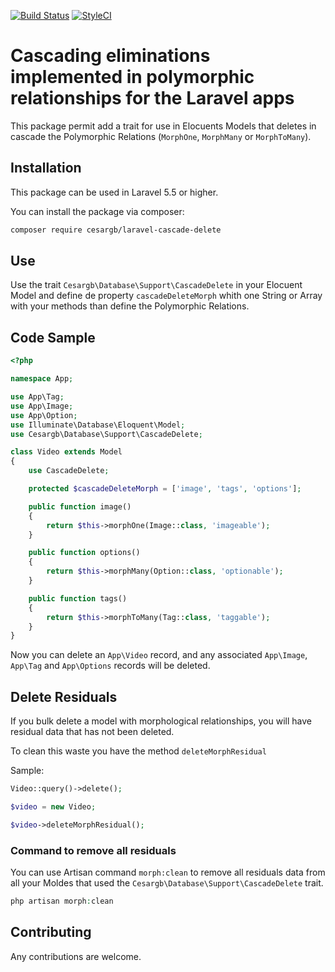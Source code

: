 [![Build Status](https://travis-ci.org/cesargb/laravel-cascade-delete.svg?branch=master)](https://travis-ci.org/cesargb/laravel-cascade-delete)
[![StyleCI](https://github.styleci.io/repos/144183283/shield?branch=master)](https://github.styleci.io/repos/144183283)

# Cascading eliminations implemented in polymorphic relationships for the Laravel apps

This package permit add a trait for use in Elocuents Models that deletes in
cascade the Polymorphic Relations (`MorphOne`, `MorphMany` or `MorphToMany`).

## Installation

This package can be used in Laravel 5.5 or higher.

You can install the package via composer:

```bash
composer require cesargb/laravel-cascade-delete
```

## Use

Use the trait `Cesargb\Database\Support\CascadeDelete` in your Elocuent Model and define de property `cascadeDeleteMorph` whith one String or Array with your methods than define the Polymorphic Relations.

## Code Sample

```php
<?php

namespace App;

use App\Tag;
use App\Image;
use App\Option;
use Illuminate\Database\Eloquent\Model;
use Cesargb\Database\Support\CascadeDelete;

class Video extends Model
{
    use CascadeDelete;

    protected $cascadeDeleteMorph = ['image', 'tags', 'options'];

    public function image()
    {
        return $this->morphOne(Image::class, 'imageable');
    }

    public function options()
    {
        return $this->morphMany(Option::class, 'optionable');
    }

    public function tags()
    {
        return $this->morphToMany(Tag::class, 'taggable');
    }
}
```

Now you can delete an `App\Video` record, and any associated `App\Image`, `App\Tag` and
`App\Options` records will be deleted.

## Delete Residuals

If you bulk delete a model with morphological relationships, you will have
residual data that has not been deleted.

To clean this waste you have the method `deleteMorphResidual`

Sample:

```php
Video::query()->delete();

$video = new Video;

$video->deleteMorphResidual();
```
### Command to remove all residuals

You can use Artisan command `morph:clean` to remove all residuals data from all
your Moldes that used the `Cesargb\Database\Support\CascadeDelete` trait.

```php
php artisan morph:clean
```

## Contributing

Any contributions are welcome.
